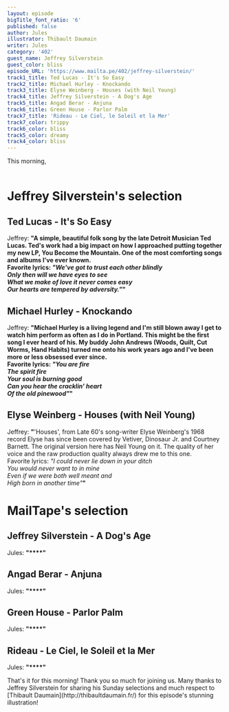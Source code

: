 ```yaml
---
layout: episode
bigTitle_font_ratio: '6'
published: false
author: Jules
illustrator: Thibault Daumain
writer: Jules
category: '402'
guest_name: Jeffrey Silverstein
guest_color: bliss
episode_URL: 'https://www.mailta.pe/402/jeffrey-silverstein/'
track1_title: Ted Lucas - It's So Easy
track2_title: Michael Hurley - Knockando
track3_title: Elyse Weinberg - Houses (with Neil Young)
track4_title: Jeffrey Silverstein - A Dog's Age
track5_title: Angad Berar - Anjuna
track6_title: Green House - Parlor Palm
track7_title: 'Rideau - Le Ciel, le Soleil et la Mer'
track7_color: trippy
track6_color: bliss
track5_color: dreamy
track4_color: bliss
---
```

<p id="introduction"> This morning,
<br><br>

</p>


# Jeffrey Silverstein's selection

## Ted Lucas - It's So Easy
Jeffrey: **"**A simple, beautiful folk song by the late Detroit Musician Ted Lucas. Ted's work had a big impact on how I approached putting together my new LP, You Become the Mountain. One of the most comforting songs and albums I've ever known.<br>
Favorite lyrics:
<i>"We've got to trust each other blindly<br>
Only then will we have eyes to see<br>
What we make of love it never comes easy<br>
Our hearts are tempered by adversity."</i>**"**

## Michael Hurley - Knockando
Jeffrey: **"**Michael Hurley is a living legend and I'm still blown away I get to watch him perform as often as I do in Portland. This might be the first song I ever heard of his. My buddy John Andrews (Woods, Quilt, Cut Worms, Hand Habits) turned me onto his work years ago and I've been more or less obsessed ever since.<br>
Favorite lyrics:
<i>"You are fire<br>
The spirit fire<br>
Your soul is burning good<br>
Can you hear the cracklin' heart<br>
Of the old pinewood"</i>**"**

## Elyse Weinberg - Houses (with Neil Young)
Jeffrey: **"**'Houses', from Late 60's song-writer Elyse Weinberg's 1968 record Elyse has since been covered by Vetiver, Dinosaur Jr. and Courtney Barnett. The original version here has Neil Young on it. The quality of her voice and the raw production quality always drew me to this one. <br>
Favorite lyrics:
<i>"I could never lie down in your ditch<br>
You would never want to in mine<br>
Even if we were both well meant and<br>
High born in another time"</i>**"**


# MailTape's selection

## Jeffrey Silverstein - A Dog's Age
Jules: **"****"**

## Angad Berar - Anjuna
Jules: **"****"**

## Green House - Parlor Palm
Jules: **"****"**

## Rideau - Le Ciel, le Soleil et la Mer
Jules: **"****"**


<p id="outroduction">That's it for this morning! Thank you so much for joining us. Many thanks to Jeffrey Silverstein for sharing his Sunday selections and much respect to [Thibault Daumain](http://thibaultdaumain.fr/) for this episode's stunning illustration!</p>
